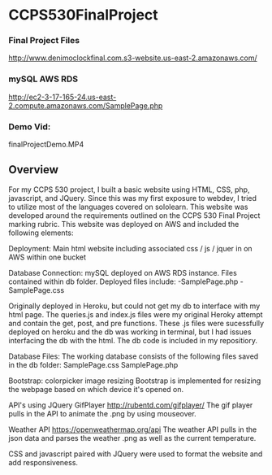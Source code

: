 # CCPS530FinalProject
### Final Project Files
http://www.denimoclockfinal.com.s3-website.us-east-2.amazonaws.com/

### mySQL AWS RDS
http://ec2-3-17-165-24.us-east-2.compute.amazonaws.com/SamplePage.php
### Demo Vid:
finalProjectDemo.MP4
## Overview
For my CCPS 530 project, I built a basic website using HTML, CSS, php, javascript, and JQuery. Since this was my first exposure to webdev, I tried to utilize most of the languages covered on sololearn. This website was developed around the requirements outlined on the CCPS 530 Final Project marking rubric. This website was deployed on AWS and included the following elements:

Deployment: 
Main html website including associated css / js / jquer in on AWS within one bucket

Database Connection:
mySQL deployed on AWS RDS instance. Files contained within db folder. Deployed files include:
-SamplePage.php
-SamplePage.css

Originally deployed in Heroku, but could not get my db to interface with my html page. The queries.js and index.js files were my original Heroky attempt and contain the get, post, and pre functions. These .js files were sucessfully deployed on heroku and the db was working in terminal, but I had issues interfacing the db with the html. The db code is included in my repositiory. 

Database Files:
The working database consists of the following files saved in the db folder:
SamplePage.css
SamplePage.php

Bootstrap:
colorpicker
image resizing
Bootstrap is implemented for resizing the webpage based on which device it's opened on. 

API's using JQuery
GifPlayer
http://rubentd.com/gifplayer/
The gif player pulls in the API to animate the .png by using mouseover. 

Weather API
https://openweathermap.org/api
The weather API pulls in the json data and parses the weather .png as well as the current temperature. 

CSS and javascript paired with JQuery were used to format the website and add responsiveness.
